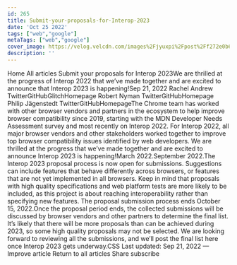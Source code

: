 ```yaml
---
id: 265
title: Submit-your-proposals-for-Interop-2023
date: 'Oct 25 2022'
tags: ["web","google"]
metaTags: ["web","google"]
cover_image: https://velog.velcdn.com/images%2Fjyuxpi%2Fpost%2Ff272e0b6-0bd0-4e34-80f5-ab2cde66ea48%2Fimage.png
description: ''
---
```


 Home  All articles Submit your proposals for Interop 2023We are thrilled at the progress of Interop 2022 that we’ve made together and are excited to announce that Interop 2023 is happening!Sep 21, 2022   Rachel Andrew TwitterGitHubGlitchHomepage   Robert Nyman TwitterGitHubHomepage   Philip Jägenstedt TwitterGitHubHomepageThe Chrome team has worked with other browser vendors and partners in the ecosystem to help improve browser compatibility since 2019, starting with the MDN Developer Needs Assessment survey and most recently on Interop 2022. For Interop 2022, all major browser vendors and other stakeholders worked together to improve top browser compatibility issues identified by web developers. We are thrilled at the progress that we’ve made together and are excited to announce Interop 2023 is happening!March 2022.September 2022.The Interop 2023 proposal process is now open for submissions. Suggestions can include features that behave differently across browsers, or features that are not yet implemented in all browsers. Keep in mind that proposals with high quality specifications and web platform tests are more likely to be included, as this project is about reaching interoperability rather than specifying new features. The proposal submission process ends October 15, 2022.Once the proposal period ends, the collected submissions will be discussed by browser vendors and other partners to determine the final list. It’s likely that there will be more proposals than can be achieved during 2023, so some high quality proposals may not be selected. We are looking forward to reviewing all the submissions, and we’ll post the final list here once Interop 2023 gets underway.CSS Last updated: Sep 21, 2022  —  Improve article   Return to all articles   Share   subscribe 
